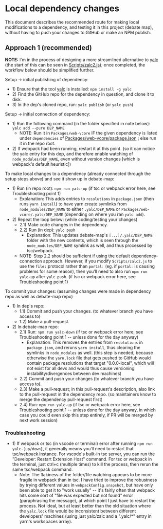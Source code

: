 # Local dependency changes

This document describes the recommended route for making local modifications to a dependency, and testing it in this project (debate map), without having to push your changes to GitHub or make an NPM publish.

## Approach 1 (recommended)

**NOTE:** I'm in the process of designing a more streamlined alternative to [yalc](https://github.com/wclr/yalc) (the start of this can be seen in [Scripts/zalc2.js](https://github.com/debate-map/app/tree/main/Scripts/zalc2.js)); once completed, the workflow below should be simplified further.

Setup -> initial publishing of dependency:
* 1\) Ensure that the tool [yalc](https://github.com/wclr/yalc) is installed: `npm install -g yalc`
* 2\) Find the GitHub repo for the dependency in question, and clone it to disk.
* 3\) In the dep's cloned repo, run: `yalc publish` (or `yalc push`)

Setup -> initial connection of dependency:
* 1\) Run the following command (in the folder specified in note below): `yalc add --pure DEP_NAME`
	* NOTE: Run it in `Packages/web-vcore` IF the given dependency is listed under `dependencies` of [Packages/web-vcore/package.json](https://github.com/debate-map/app/tree/main/Packages/web-vcore/package.json) ; else run it in the repo root.
* 2\) If webpack had been running, restart it at this point. (so it can notice the yalc entry for this dep, and therefore enable watching of `node_modules/DEP_NAME`, even without version changes [which is webpack's default heuristic])

To make local changes to a dependency (already connected through the setup steps above) and see it show up in debate-map:
* 1\) Run (in repo root): `npm run yalc-up` (if tsc or webpack error here, see Troubleshooting point 1)
	* Explanation: This adds entries to `resolutions` in `package.json` (then runs `yarn install`) to have yarn create symlinks from `node_modules/DEP_NAME` to either `.yalc/DEP_NAME` or `Packages/web-vcore/.yalc/DEP_NAME` (depending on where you ran `yalc add`).
* 2\) Repeat the loop below: (while coding/testing your changes)
	* 2.1\) Make code changes in the dependency.
	* 2.2\) Run (in dep): `yalc push`
		* Explanation: This updates debate-map's `[...]/.yalc/DEP_NAME` folder with the new contents, which is seen through the `node_modules/DEP_NAME` symlink as well, and thus processed by tsc/webpack.
	* NOTE: Step 2.2 should be sufficient if using the default dependency-connection approach. However, if you modify `Scripts/zalc2.js` to use the `file:` protocol rather than `portal:` (eg. if `portal:` is causing problems for some reason), then you'll need to also run `npm run yalc-up` after `yalc push`. (if tsc or webpack error here, see Troubleshooting point 1)

To commit your changes: (assuming changes were made in dependency repo as well as debate-map repo)
* 1\) In dep's repo:
	* 1.1\) Commit and push your changes. (to whatever branch you have access to)
	* 1.2\) Make a pull-request.
* 2\) In debate-map repo:
	* 2.1\) Run: `npm run yalc-down` (if tsc or webpack error here, see Troubleshooting point 1 -- unless done for the day anyway)
		* Explanation: This removes the entries from `resolutions` in `package.json`, and reruns `yarn install`, thus clearing the symlinks in `node_modules` as well. (this step is needed, because otherwise the `yarn.lock` file that gets pushed to GitHub would contain package resolutions that target "0.0.0-local", which will not exist for all devs and would thus cause versioning instability/divergences between dev machines)
	* 2.2\) Commit and push your changes (to whatever branch you have access to).
	* 2.3\) Make a pull-request; in this pull-request's description, also link to the pull-request in the dependency repo. (so maintainers know to merge the dependency pull-request first)
	* 2.4\) Run: `npm run yalc-up` (if tsc or webpack error here, see Troubleshooting point 1 -- unless done for the day anyway, in which case you could even skip this step entirely, if PR will be merged by next work session)

### Troubleshooting

* 1\) If webpack or tsc (in vscode or terminal) error after running `npm run yalc-[up/down]`, it generally means you'll need to restart that tsc/webpack instance. For vscode's built-in tsc server, you can run the "Developer: Restart Extension Host" command. For tsc or webpack in the terminal, just ctrl+c (multiple times) to kill the process, then rerun the same tsc/webpack command.
	* Note: The flakiness of the folder/file watching appears to be more fragile in webpack than in tsc. I have tried to improve the robustness by trying different values in `webpackConfig.snapshot`, but have only been able to get it to "work usually" -- it's fairly often that webpack hits some sort of "file was expected but not found" error (paraphrasing the message), at which point I just have to restart the process. Not ideal, but at least better than the old situation where the `yalc.lock` file would be inconsistent between different developers' machines (using just yalc/zalc and a ".yalc/*" entry in yarn's workspaces array).